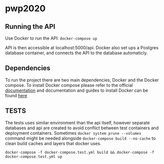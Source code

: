 # pwp2020

## Running the API
Use Docker to run the API:
`docker-compose up`



API is then accessible at localhost:5000/api.
Docker also set ups a Postgres database container, and connects the API to the database automaticly.

## Dependencies

To run the project there are two main dependencies, Docker and the Docker compose. To install Docker compose please refer to the official [documentation](https://docs.docker.com/compose/install/) and documentation and guides to install Docker can be found [here](https://www.docker.com/get-started)

## TESTS

The tests uses similar environment than the api itself, however separate databases and api are created to avoid conflict between test containers and deployment containers. Sometimes `docker system prune --volumes` command might be needed alongside `docker-compose build --no-cache` to clean build caches and layers that docker uses. 

`docker-compose -f docker-compose.test.yml build && docker-compose -f docker-compose.test.yml up`
